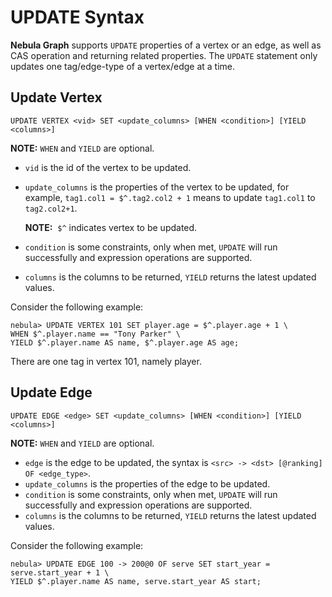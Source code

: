 # UPDATE Syntax

**Nebula Graph** supports `UPDATE` properties of a vertex or an edge, as well as CAS operation and returning related properties. The `UPDATE` statement only updates one tag/edge-type of a vertex/edge at a time.

## Update Vertex

```ngql
UPDATE VERTEX <vid> SET <update_columns> [WHEN <condition>] [YIELD <columns>]
```

**NOTE:** `WHEN` and `YIELD` are optional.

- `vid` is the id of the vertex to be updated.
- `update_columns` is the properties of the vertex to be updated, for example, `tag1.col1 = $^.tag2.col2 + 1` means to update `tag1.col1` to `tag2.col2+1`.

    **NOTE:**  `$^` indicates vertex to be updated.

- `condition` is some constraints, only when met, `UPDATE` will run successfully and expression operations are supported.
- `columns` is the columns to be returned, `YIELD` returns the latest updated values.

Consider the following example:

```ngql
nebula> UPDATE VERTEX 101 SET player.age = $^.player.age + 1 \
WHEN $^.player.name == "Tony Parker" \
YIELD $^.player.name AS name, $^.player.age AS age;
```

There are one tag in vertex 101, namely player.

## Update Edge

```ngql
UPDATE EDGE <edge> SET <update_columns> [WHEN <condition>] [YIELD <columns>]
```

**NOTE:** `WHEN` and `YIELD` are optional.

- `edge` is the edge to be updated, the syntax is `<src> -> <dst> [@ranking] OF <edge_type>`.
- `update_columns` is the properties of the edge to be updated.
- `condition` is some constraints, only when met, `UPDATE` will run successfully and expression operations are supported.
- `columns` is the columns to be returned, `YIELD` returns the latest updated values.

Consider the following example:

```ngql
nebula> UPDATE EDGE 100 -> 200@0 OF serve SET start_year = serve.start_year + 1 \
YIELD $^.player.name AS name, serve.start_year AS start;
```

